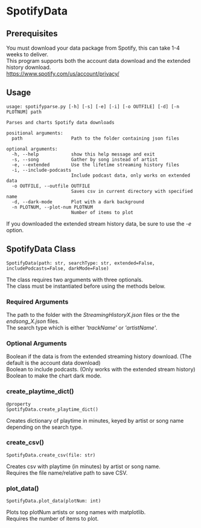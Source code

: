﻿# SpotifyData
 
## Prerequisites
You must download your data package from Spotify, this can take 1-4 weeks to deliver.   
This program supports both the account data download and the extended history download.   
https://www.spotify.com/us/account/privacy/
 
## Usage
```
usage: spotifyparse.py [-h] [-s] [-e] [-i] [-o OUTFILE] [-d] [-n PLOTNUM] path

Parses and charts Spotify data downloads

positional arguments:
  path                  Path to the folder containing json files

optional arguments:
  -h, --help            show this help message and exit
  -s, --song            Gather by song instead of artist
  -e, --extended        Use the lifetime streaming history files
  -i, --include-podcasts
                        Include podcast data, only works on extended data
  -o OUTFILE, --outfile OUTFILE
                        Saves csv in current directory with specified name
  -d, --dark-mode       Plot with a dark background
  -n PLOTNUM, --plot-num PLOTNUM
                        Number of items to plot
```

If you downloaded the extended stream history data, be sure to use the *-e* option.

## SpotifyData Class
```
SpotifyData(path: str, searchType: str, extended=False, includePodcasts=False, darkMode=False)
```
The class requires two arguments with three optionals.   
The class must be instantiated before using the methods below.    
### Required Arguments
The path to the folder with the *StreamingHistoryX.json* files or the the *endsong_X.json* files.   
The search type which is either *'trackName'* or *'artistName'*.   
### Optional Arguments
Boolean if the data is from the extended streaming history download. (The default is the account data download)   
Boolean to include podcasts. (Only works with the extended stream history)   
Boolean to make the chart dark mode.   

### create_playtime_dict()
```
@property
SpotifyData.create_playtime_dict()
```
Creates dictionary of playtime in minutes, keyed by artist or song name depending on the search type.   

### create_csv()
```
SpotifyData.create_csv(file: str)
```
Creates csv with playtime (in minutes) by artist or song name.   
Requires the file name/relative path to save CSV.

### plot_data()
```
SpotifyData.plot_data(plotNum: int)
```
Plots top plotNum artists or song names with matplotlib.   
Requires the number of items to plot.
